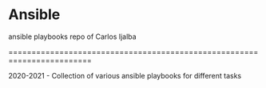 # Ansible
ansible playbooks repo of Carlos Ijalba

========================================================================

2020-2021 - Collection of various ansible playbooks for different tasks
